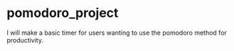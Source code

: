 # pomodoro_project
I will make a basic timer for users wanting to use the pomodoro method for productivity.
